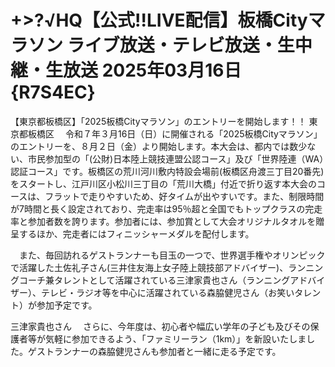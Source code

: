 # +>?√HQ【公式!!LIVE配信】板橋Cityマラソン ライブ放送・テレビ放送・生中継・生放送 2025年03月16日 {R7S4EC}

【東京都板橋区】「2025板橋Cityマラソン」のエントリーを開始します！！
東京都板橋区
　令和７年３月16日（日）に開催される「2025板橋Cityマラソン」のエントリーを、８月２日（金）より開始します。本大会は、都内では数少ない、市民参加型の「(公財)日本陸上競技連盟公認コース」及び「世界陸連（WA）認証コース」です。板橋区の荒川河川敷内特設会場前(板橋区舟渡三丁目20番先)をスタートし、江戸川区小松川三丁目の「荒川大橋」付近で折り返す本大会のコースは、フラットで走りやすいため、好タイムが出やすいです。また、制限時間が7時間と長く設定されており、完走率は95％超と全国でもトップクラスの完走率と参加者数を誇ります。参加者には、参加賞として大会オリジナルタオルを贈呈するほか、完走者にはフィニッシャーメダルを配付します。

　また、毎回訪れるゲストランナーも目玉の一つで、世界選手権やオリンピックで活躍した土佐礼子さん(三井住友海上女子陸上競技部アドバイザー)、ランニングコーチ兼タレントとして活躍されている三津家貴也さん（ランニングアドバイザー）、テレビ・ラジオ等を中心に活躍されている森脇健児さん（お笑いタレント）が参加予定です。

三津家貴也さん
　さらに、今年度は、初心者や幅広い学年の子ども及びその保護者等が気軽に参加できるよう、「ファミリーラン（1km）」を新設いたしました。ゲストランナーの森脇健児さんも参加者と一緒に走る予定です。